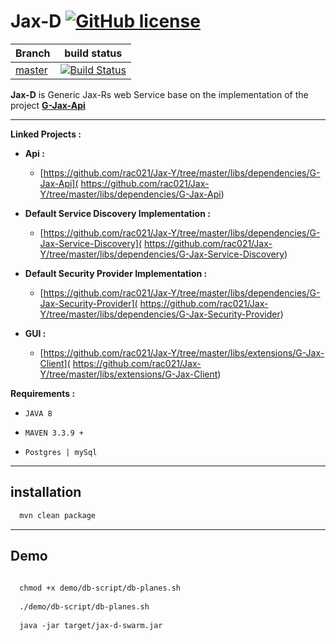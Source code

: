 # Jax-D  [![GitHub license](https://img.shields.io/github/license/mashape/apistatus.svg)](https://opensource.org/licenses/MIT) 

| Branch    | build status  |
|-----------|---------------|
| [master](https://github.com/rac021/Jax-D/tree/master)  |[![Build Status](https://travis-ci.org/ontop/ontop.svg?branch=master)](https://travis-ci.org/rac021/Jax-D)|



 **Jax-D** is Generic Jax-Rs web Service base on the implementation of the project  **[G-Jax-Api]( https://github.com/rac021/G-Jax-Api)**

------------------------------------------------------

**Linked Projects :** 

- **Api :**
   * [https://github.com/rac021/Jax-Y/tree/master/libs/dependencies/G-Jax-Api]( https://github.com/rac021/Jax-Y/tree/master/libs/dependencies/G-Jax-Api)

- **Default Service Discovery Implementation :**
   * [https://github.com/rac021/Jax-Y/tree/master/libs/dependencies/G-Jax-Service-Discovery]( https://github.com/rac021/Jax-Y/tree/master/libs/dependencies/G-Jax-Service-Discovery) 

- **Default Security Provider Implementation :**
   * [https://github.com/rac021/Jax-Y/tree/master/libs/dependencies/G-Jax-Security-Provider]( https://github.com/rac021/Jax-Y/tree/master/libs/dependencies/G-Jax-Security-Provider) 
   
- **GUI :**
   * [https://github.com/rac021/Jax-Y/tree/master/libs/extensions/G-Jax-Client]( https://github.com/rac021/Jax-Y/tree/master/libs/extensions/G-Jax-Client) 

**Requirements :**

-    `JAVA 8`
    
-    `MAVEN 3.3.9 + `
   
-    `Postgres | mySql `

-----------------------------------------------------

## installation

```xml
  mvn clean package 
```  
------------------------------------------------------

## Demo 

```xml
  
  chmod +x demo/db-script/db-planes.sh
  
  ./demo/db-script/db-planes.sh 
  
  java -jar target/jax-d-swarm.jar
  
```  
